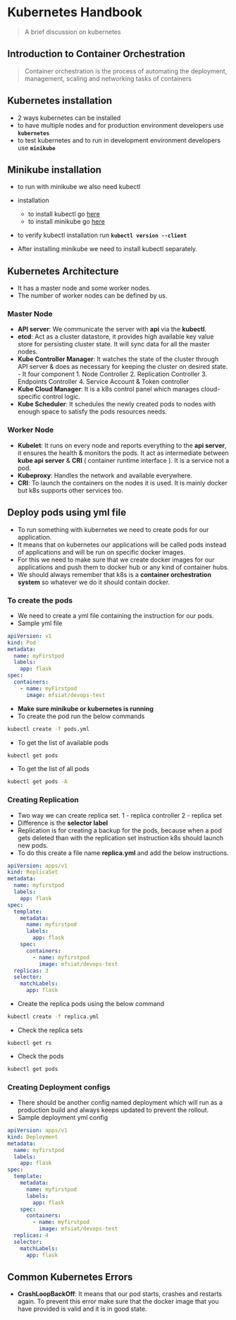 # Kubernetes Handbook

> A brief discussion on kubernetes

## Introduction to Container Orchestration

> Container orchestration is the process of automating the deployment, management, scaling and networking tasks of containers

## Kubernetes installation

- 2 ways kubernetes can be installed
- to have multiple nodes and for production environment developers use **`kubernetes`**
- to test kubernetes and to run in development environment developers use **`minikube`**

## Minikube installation

- to run with minikube we also need kubectl

- installation

  - to install kubectl go [here](https://kubernetes.io/docs/tasks/tools/install-kubectl-linux/)
  - to install minikube go [here](https://minikube.sigs.k8s.io/docs/start/)

- to verify kubectl installation run **`kubectl version --client`**
- After installing minikube we need to install kubectl separately. 


## Kubernetes Architecture

- It has a master node and some worker nodes. 
- The number of worker nodes can be defined by us. 

### Master Node
  - **API server**:
      We communicate the server with **api** via the **kubectl**.
  - **etcd**:
      Act as a cluster datastore, it provides high available key value store for persisting cluster state. It will sync data for all the master nodes.
  - **Kube Controller Manager**: 
      It watches the state of the cluster through API server & does as necessary for keeping the cluster on desired state. 
        - It four component
          1. Node Controller
          2. Replication Controller
          3. Endpoints Controller 
          4. Service Account & Token controller
  - **Kube Cloud Manager**: 
      It is a k8s control panel which manages cloud-specific control logic.
  - **Kube Scheduler**:
      It schedules the newly created pods to nodes with enough space to satisfy the pods resources needs.

### Worker Node
  - **Kubelet**:
      It runs on every node and reports everything to the **api server**, it ensures the health & monitors the pods. It act as intermediate between **kube api server** & **CRI** ( container runtime interface ). It is a service not a pod.
  - **Kubeproxy**:
      Handles the network and available everywhere.
  - **CRI**:
      To launch the containers on the nodes it is used. It is mainly docker but k8s supports other services too.


## Deploy pods using yml file

- To run something with kubernetes we need to create pods for our application. 
- It means that on kubernetes our applications will be called pods instead of applications and will be run on specific docker images. 
- For this we need to make sure that we create docker images for our applications and push them to docker hub or any kind of container hubs. 
- We should always remember that k8s is a **container orchestration system** so whatever we do it should contain docker.

### To create the pods 
- We need to create a yml file containing the instruction for our pods. 
- Sample yml file
```yml
apiVersion: v1
kind: Pod
metadata:
  name: myFirstpod
  labels:
    app: flask
spec:
  containers:
    - name: myFirstpod
      image: mfsiat/devops-test
```
- **Make sure minikube or kubernetes is running**
- To create the pod run the below commands
```bash
kubectl create -f pods.yml
```
- To get the list of available pods
```bash
kubectl get pods
```
- To get the list of all pods
```bash
kubectl get pods -A
```

### Creating Replication

- Two way we can create replica set. 
  1 - replica controller 
  2 - replica set
- Difference is the **selector label**
- Replication is for creating a backup for the pods, because when a pod gets deleted than with the replication set instruction k8s should launch new pods. 
- To do this create a file name **replica.yml** and add the below instructions. 
```yml
apiVersion: apps/v1
kind: ReplicaSet
metadata:
  name: myfirstpod
  labels:
    app: flask
spec:
  template: 
    metadata:
      name: myfirstpod
      labels:
        app: flask
    spec:
      containers:
        - name: myfirstpod
          image: mfsiat/devops-test
  replicas: 3
  selector:
    matchLabels:
      app: flask
```
- Create the replica pods using the below command
```bash
kubectl create -f replica.yml
```
- Check the replica sets
```
kubectl get rs
```
- Check the pods 
```bash
kubectl get pods
```


### Creating Deployment configs

- There should be another config named deployment which will run as a production build and always keeps updated to prevent the rollout.
- Sample deployment yml config
```yml
apiVersion: apps/v1
kind: Deployment
metadata:
  name: myfirstpod
  labels:
    app: flask
spec:
  template: 
    metadata:
      name: myfirstpod
      labels:
        app: flask
    spec:
      containers:
        - name: myfirstpod
          image: mfsiat/devops-test
  replicas: 4
  selector:
    matchLabels:
      app: flask
```
## Common Kubernetes Errors

- **CrashLoopBackOff**: 
        It means that our pod starts, crashes and restarts again. To prevent this error make sure that the docker image that you have provided is valid and it is in good state.
